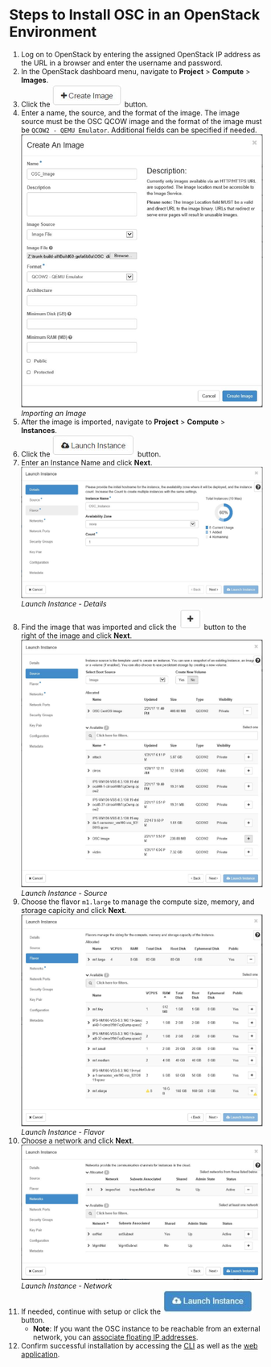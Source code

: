 # Steps to Install OSC in an OpenStack Environment

1. Log on to OpenStack by entering the assigned OpenStack IP address as the URL in a browser and enter the username and password.
2. In the OpenStack dashboard menu, navigate to **Project** > **Compute** > **Images**.
3. Click the ![](./images/openstack_image_creation_button.jpg) button.
4. Enter a name, the source, and the format of the image. The image source must be the OSC QCOW image and the format of the image must be `QCOW2 - QEMU Emulator`. Additional fields can be specified if needed.  
![](./images/openstack_image_creation.jpg)  
*Importing an Image*
5. After the image is imported, navigate to **Project** > **Compute** > **Instances**.
6. Click the ![](./images/openstack_instance_button.jpg) button.
7. Enter an Instance Name and click **Next**.  
![](./images/openstack_instance_details.jpg)  
*Launch Instance - Details*
8. Find the image that was imported and click the ![](./images/openstack_plus_button.jpg) button to the right of the image and click **Next**.  
![](./images/openstack_instance_source.jpg)  
*Launch Instance - Source*
9. Choose the flavor `m1.large` to manage the compute size, memory, and storage capicity and click **Next**.  
![](./images/openstack_instance_flavor.jpg)  
*Launch Instance - Flavor*
10. Choose a network and click **Next**.  
![](./images/openstack_instance_networks.jpg)  
*Launch Instance - Network*
11. If needed, continue with setup or click the ![](./images/openstack_launch_instance_button.jpg) button.  
	* **Note**: If you want the OSC instance to be reachable from an external network, you can [associate floating IP addresses](https://docs.openstack.org/user-guide/cli-manage-ip-addresses.html "OpenStack Docs: Manage IP addresses").
12. Confirm successful installation by accessing the [CLI](./accessing.md#accessing-osc-through-cli) as well as the [web application](./accessing.md#accessing-the-osc-web-application).